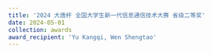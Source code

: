```yaml
---
title: '2024 大唐杯 全国大学生新一代信息通信技术大赛 省级二等奖'  
date: 2024-05-01                             
collection: awards  
award_recipient: 'Yu Kangqi, Wen Shengtao'               
---
```




